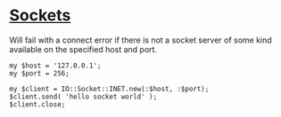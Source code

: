 [1]: http://rosettacode.org/wiki/Sockets

# [Sockets][1]

Will fail with a connect error if there is not a socket server of some kind available on the specified host and port.

```perl6
my $host = '127.0.0.1';
my $port = 256;
 
my $client = IO::Socket::INET.new(:$host, :$port);
$client.send( 'hello socket world' );
$client.close;
```